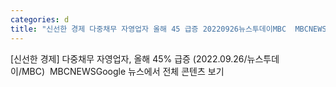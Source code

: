 ```yaml
---
categories: d
title: "신선한 경제 다중채무 자영업자 올해 45 급증 20220926뉴스투데이MBC  MBCNEWS"
---
```

[신선한 경제] 다중채무 자영업자, 올해 45% 급증 (2022.09.26/뉴스투데이/MBC)&nbsp;&nbsp;MBCNEWSGoogle 뉴스에서 전체 콘텐츠 보기